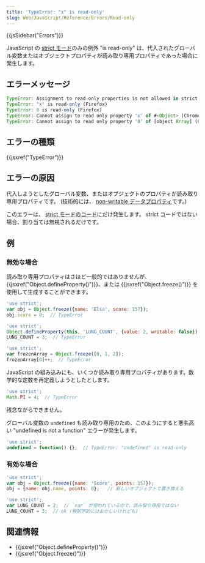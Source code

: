 ```yaml
---
title: 'TypeError: "x" is read-only'
slug: Web/JavaScript/Reference/Errors/Read-only
---
```

{{jsSidebar("Errors")}}

JavaScript の [strict モード](/ja/docs/Web/JavaScript/Reference/Strict_mode)のみの例外 "is read-only" は、代入されたグローバル変数またはオブジェクトプロパティが読み取り専用プロパティであった場合に発生します。

## エラーメッセージ

```js
TypeError: Assignment to read-only properties is not allowed in strict mode (Edge)
TypeError: "x" is read-only (Firefox)
TypeError: 0 is read-only (Firefox)
TypeError: Cannot assign to read only property 'x' of #<Object> (Chrome)
TypeError: Cannot assign to read only property '0' of [object Array] (Chrome)
```

## エラーの種類

{{jsxref("TypeError")}}

## エラーの原因

代入しようとしたグローバル変数、またはオブジェクトのプロパティが読み取り専用プロパティです。 (技術的には、 [non-writable データプロパティ](/ja/docs/Web/JavaScript/Reference/Global_Objects/Object/defineProperty#Writable_attribute)です。)

このエラーは、 [strict モードのコード](/en-US/docs/Web/JavaScript/Reference/Strict_mode)にだけ発生します。 strict コードではない場合、割り当ては無視されるだけです。</p>

## 例

### 無効な場合

<p>読み取り専用プロパティはさほど一般的ではありませんが、 {{jsxref("Object.defineProperty()")}}、または {{jsxref("Object.freeze()")}} を使用して生成することができます。</p>

```js example-bad
'use strict';
var obj = Object.freeze({name: 'Elsa', score: 157});
obj.score = 0;  // TypeError

'use strict';
Object.defineProperty(this, 'LUNG_COUNT', {value: 2, writable: false});
LUNG_COUNT = 3;  // TypeError

'use strict';
var frozenArray = Object.freeze([0, 1, 2]);
frozenArray[0]++;  // TypeError
```

JavaScript の組み込みにも、いくつか読み取り専用プロパティがあります。数学的な定数を再定義しようとしたとします。

```js example-bad
'use strict';
Math.PI = 4;  // TypeError
```

残念ながらできません。

グローバル変数の `undefined` も読み取り専用のため、このようにすると悪名高い "undefined is not a function" エラーが発生します。

```js example-bad
'use strict';
undefined = function() {};  // TypeError: "undefined" is read-only
```

### 有効な場合

```js example-good
'use strict';
var obj = Object.freeze({name: 'Score', points: 157});
obj = {name: obj.name, points: 0};   // 新しいオブジェクトで置き換える

'use strict';
var LUNG_COUNT = 2;  // `var` が使われているので、読み取り専用ではない
LUNG_COUNT = 3;  // ok (解剖学的にはおかしいけれども)
```

## 関連情報

- {{jsxref("Object.defineProperty()")}}
- {{jsxref("Object.freeze()")}}
